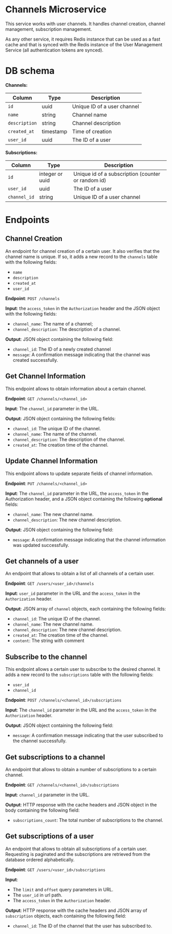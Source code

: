 # Channels Microservice

This service works with user channels. It handles channel creation, channel management, subscription management.

As any other service, it requires Redis instance that can be used as a fast cache and that is synced with the Redis instance of the User Management Service (all authentication tokens are synced).

# DB schema

**Channels:**


| Column        | Type      | Description                 |
| ------------- | --------- | --------------------------- |
| `id`          | uuid      | Unique ID of a user channel |
| `name`        | string    | Channel name                |
| `description` | string    | Channel description         |
| `created_at`  | timestamp | Time of creation            |
| `user_id`     | uuid      | The ID of a user            |

**Subscriptions:**


| Column       | Type            | Description                                        |
| ------------ | --------------- | -------------------------------------------------- |
| `id`         | integer or uuid | Unique id of a subscription (counter or random id) |
| `user_id`    | uuid            | The ID of a user                                   |
| `channel_id` | string          | Unique ID of a user channel                        |

# Endpoints

## Channel Creation

An endpoint for channel creation of a certain user. It also verifies that the channel name is unique. If so, it adds a new record to the `channels` table with the following fields:

- `name`
- `description`
- `created_at`
- `user_id`

**Endpoint**: `POST /channels`

**Input**: the `access_token` in the `Authorization` header and the JSON object with the following fields:

- `channel_name`: The name of a channel;
- `channel_description`: The description of a channel.

**Output**: JSON object containing the following field:
- `channel_id`: The ID of a newly created channel
- `message`: A confirmation message indicating that the channel was created successfully.

## Get Channel Information

This endpoint allows to obtain information about a certain channel.

**Endpoint**: `GET /channels/<channel_id>`

**Input**: The `channel_id` parameter in the URL.

**Output**: JSON object containing the following fields:

- `channel_id`: The unique ID of the channel.
- `channel_name`: The name of the channel.
- `channel_description`: The description of the channel.
- `created_at`: The creation time of the channel.

## Update Channel Information

This endpoint allows to update separate fields of channel information.

**Endpoint**: `PUT /channels/<channel_id>`

**Input**: The `channel_id` parameter in the URL, the `access_token` in the Authorization header, and a JSON object containing the following **optional** fields:

- `channel_name`: The new channel name.
- `channel_description`: The new channel description.

**Output**: JSON object containing the following field:

- `message`: A confirmation message indicating that the channel information was updated successfully.

## Get channels of a user

An endpoint that allows to obtain a list of all channels of a certain user.

**Endpoint**: `GET /users/<user_id>/channels`

**Input**: `user_id` parameter in the URL and the `access_token` in the `Authorization` header.

**Output**: JSON array of `channel` objects, each containing the following fields:

- `channel_id`: The unique ID of the channel.
- `channel_name`: The new channel name.
- `channel_description`: The new channel description.
- `created_at`: The creation time of the channel.
- `content`: The string with comment

## Subscribe to the channel

This endpoint allows a certain user to subscribe to the desired channel.
It adds a new record to the `subscriptions` table with the following fields:

- `user_id`
- `channel_id`

**Endpoint**: `POST /channels/<channel_id>/subscriptions`

**Input**: The `channel_id` parameter in the URL and the `access_token` in the `Authorization` header.

**Output**: JSON object containing the following field:
- `message`: A confirmation message indicating that the user subscribed to the channel successfully.

## Get subscriptions to a channel

An endpoint that allows to obtain a number of subscriptions to a certain channel.

**Endpoint**: `GET /channels/<channel_id>/subscriptions`

**Input**: `channel_id` parameter in the URL.

**Output**: HTTP response with the cache headers and JSON object in the body containing the following field:

- `subscriptions_count`: The total number of subscriptions to the channel.

## Get subscriptions of a user

An endpoint that allows to obtain all subscriptions of a certain user. Requesting is paginated and the subscriptions are retrieved from the database ordered alphabetically.

**Endpoint**: `GET /users/<user_id>/subscriptions`

**Input**:

- The `limit` and `offset` query parameters in URL.
- The `user_id` in url path.
- The `access_token` in the `Authorization` header.

**Output**: HTTP response with the cache headers and JSON array of `subscription` objects, each containing the following field:

- `channel_id`: The ID of the channel that the user has subscribed to.
